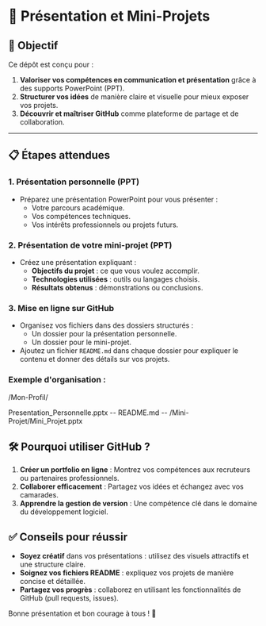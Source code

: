 # 🌟 Présentation et Mini-Projets  

## 🎯 Objectif  
Ce dépôt est conçu pour :  
1. **Valoriser vos compétences en communication et présentation** grâce à des supports PowerPoint (PPT).  
2. **Structurer vos idées** de manière claire et visuelle pour mieux exposer vos projets.  
3. **Découvrir et maîtriser GitHub** comme plateforme de partage et de collaboration.  

---

## 📋 Étapes attendues  

### 1. **Présentation personnelle (PPT)**  
- Préparez une présentation PowerPoint pour vous présenter :  
  - Votre parcours académique.  
  - Vos compétences techniques.  
  - Vos intérêts professionnels ou projets futurs.  

### 2. **Présentation de votre mini-projet (PPT)**  
- Créez une présentation expliquant :  
  - **Objectifs du projet** : ce que vous voulez accomplir.  
  - **Technologies utilisées** : outils ou langages choisis.  
  - **Résultats obtenus** : démonstrations ou conclusions.  

### 3. **Mise en ligne sur GitHub**  
- Organisez vos fichiers dans des dossiers structurés :  
  - Un dossier pour la présentation personnelle.  
  - Un dossier pour le mini-projet.  
- Ajoutez un fichier `README.md` dans chaque dossier pour expliquer le contenu et donner des détails sur vos projets.  

### Exemple d'organisation :  
/Mon-Profil/

Presentation_Personnelle.pptx
 -- README.md
 -- /Mini-Projet/Mini_Projet.pptx

## 🛠️ Pourquoi utiliser GitHub ?  
1. **Créer un portfolio en ligne** : Montrez vos compétences aux recruteurs ou partenaires professionnels.  
2. **Collaborer efficacement** : Partagez vos idées et échangez avec vos camarades.  
3. **Apprendre la gestion de version** : Une compétence clé dans le domaine du développement logiciel.  

## ✅ Conseils pour réussir  
- **Soyez créatif** dans vos présentations : utilisez des visuels attractifs et une structure claire.  
- **Soignez vos fichiers README** : expliquez vos projets de manière concise et détaillée.  
- **Partagez vos progrès** : collaborez en utilisant les fonctionnalités de GitHub (pull requests, issues).  

Bonne présentation et bon courage à tous ! 🚀  
